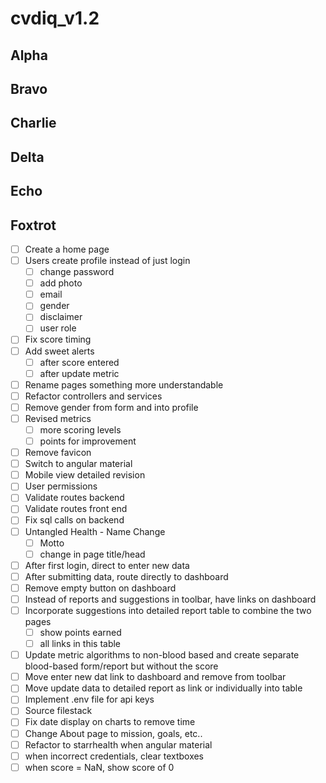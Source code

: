 # cvdiq_v1.2

## Alpha

## Bravo

## Charlie

## Delta

## Echo

## Foxtrot


- [ ] Create a home page
- [ ] Users create profile instead of just login
	- [ ] change password
	- [ ] add photo
	- [ ] email
	- [ ] gender
	- [ ] disclaimer
	- [ ] user role
- [ ] Fix score timing
- [ ] Add sweet alerts
	- [ ] after score entered
	- [ ] after update metric
- [ ] Rename pages something more understandable
- [ ] Refactor controllers and services
- [ ] Remove gender from form and into profile
- [ ] Revised metrics
	- [ ] more scoring levels
	- [ ] points for improvement
- [ ] Remove favicon
- [ ] Switch to angular material
- [ ] Mobile view detailed revision
- [ ] User permissions
- [ ] Validate routes backend
- [ ] Validate routes front end
- [ ] Fix sql calls on backend
- [ ] Untangled Health - Name Change
	- [ ] Motto
	- [ ] change in page title/head
- [ ] After first login, direct to enter new data
- [ ] After submitting data, route directly to dashboard
- [ ] Remove empty button on dashboard
- [ ] Instead of reports and suggestions in toolbar, have links on dashboard
- [ ] Incorporate suggestions into detailed report table to combine the two pages
	- [ ] show points earned
	- [ ] all links in this table
- [ ] Update metric algorithms to non-blood based and create separate blood-based form/report but    without the score
- [ ] Move enter new dat link to dashboard and remove from toolbar
- [ ] Move update data to detailed report as link or individually into table
- [ ] Implement .env file for api keys
- [ ] Source filestack
- [ ] Fix date display on charts to remove time
- [ ] Change About page to mission, goals, etc..
- [ ] Refactor to starrhealth when angular material
- [ ] when incorrect credentials, clear textboxes
- [ ] when score = NaN, show score of 0